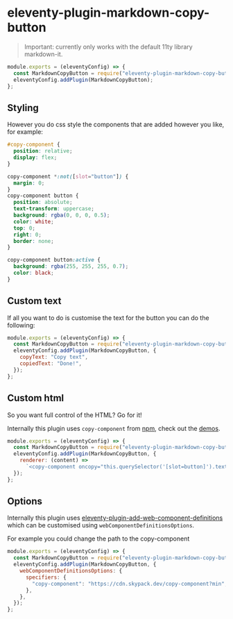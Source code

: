 # eleventy-plugin-markdown-copy-button

> Important: currently only works with the default 11ty library markdown-it.

```js
module.exports = (eleventyConfig) => {
  const MarkdownCopyButton = require("eleventy-plugin-markdown-copy-button");
  eleventyConfig.addPlugin(MarkdownCopyButton);
};
```

## Styling

However you do css style the components that are added however you like, for example:

```css
#copy-component {
  position: relative;
  display: flex;
}

copy-component *:not([slot="button"]) {
  margin: 0;
}
copy-component button {
  position: absolute;
  text-transform: uppercase;
  background: rgba(0, 0, 0, 0.5);
  color: white;
  top: 0;
  right: 0;
  border: none;
}

copy-component button:active {
  background: rgba(255, 255, 255, 0.7);
  color: black;
}
```

## Custom text

If all you want to do is customise the text for the button you can do the following:

```js
module.exports = (eleventyConfig) => {
  const MarkdownCopyButton = require("eleventy-plugin-markdown-copy-button");
  eleventyConfig.addPlugin(MarkdownCopyButton, {
    copyText: "Copy text",
    copiedText: "Done!",
  });
};
```

## Custom html

So you want full control of the HTML? Go for it!

Internally this plugin uses `copy-component` from [npm](https://www.npmjs.com/package/copy-component), check out the [demos](https://griffa.dev/demos/copy-component/).

```js
module.exports = (eleventyConfig) => {
  const MarkdownCopyButton = require("eleventy-plugin-markdown-copy-button");
  eleventyConfig.addPlugin(MarkdownCopyButton, {
    renderer: (content) =>
      `<copy-component oncopy="this.querySelector('[slot=button]').textContent='${copiedText}'" style="display: block;">${content}<button slot="button">Copy</button></copy-component>`,
  });
};
```

## Options

Internally this plugin uses [eleventy-plugin-add-web-component-definitions](https://github.com/jdvivar/eleventy-plugin-add-web-component-definitions) which can be customised using `webComponentDefinitionsOptions`.

For example you could change the path to the copy-component

```js
module.exports = (eleventyConfig) => {
  const MarkdownCopyButton = require("eleventy-plugin-markdown-copy-button");
  eleventyConfig.addPlugin(MarkdownCopyButton, {
    webComponentDefinitionsOptions: {
      specifiers: {
        "copy-component": "https://cdn.skypack.dev/copy-component?min",
      },
    },
  });
};
```
